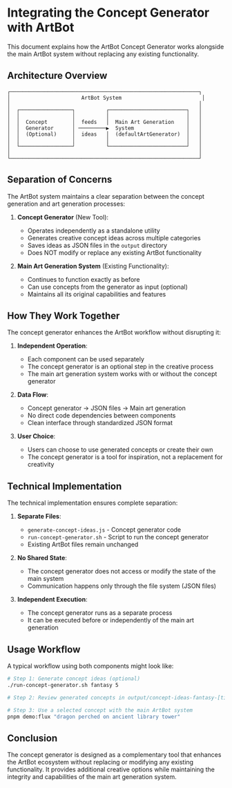 # Integrating the Concept Generator with ArtBot

This document explains how the ArtBot Concept Generator works alongside the main ArtBot system without replacing any existing functionality.

## Architecture Overview

```
┌─────────────────────────────────────────────────────────────┐
│                       ArtBot System                          │
│                                                             │
│  ┌─────────────────┐          ┌─────────────────────────┐   │
│  │                 │          │                         │   │
│  │  Concept        │  feeds   │  Main Art Generation    │   │
│  │  Generator      │ ─────────▶  System                 │   │
│  │  (Optional)     │  ideas   │  (defaultArtGenerator)  │   │
│  │                 │          │                         │   │
│  └─────────────────┘          └─────────────────────────┘   │
│                                                             │
└─────────────────────────────────────────────────────────────┘
```

## Separation of Concerns

The ArtBot system maintains a clear separation between the concept generation and art generation processes:

1. **Concept Generator** (New Tool):
   - Operates independently as a standalone utility
   - Generates creative concept ideas across multiple categories
   - Saves ideas as JSON files in the `output` directory
   - Does NOT modify or replace any existing ArtBot functionality

2. **Main Art Generation System** (Existing Functionality):
   - Continues to function exactly as before
   - Can use concepts from the generator as input (optional)
   - Maintains all its original capabilities and features

## How They Work Together

The concept generator enhances the ArtBot workflow without disrupting it:

1. **Independent Operation**:
   - Each component can be used separately
   - The concept generator is an optional step in the creative process
   - The main art generation system works with or without the concept generator

2. **Data Flow**:
   - Concept generator → JSON files → Main art generation
   - No direct code dependencies between components
   - Clean interface through standardized JSON format

3. **User Choice**:
   - Users can choose to use generated concepts or create their own
   - The concept generator is a tool for inspiration, not a replacement for creativity

## Technical Implementation

The technical implementation ensures complete separation:

1. **Separate Files**:
   - `generate-concept-ideas.js` - Concept generator code
   - `run-concept-generator.sh` - Script to run the concept generator
   - Existing ArtBot files remain unchanged

2. **No Shared State**:
   - The concept generator does not access or modify the state of the main system
   - Communication happens only through the file system (JSON files)

3. **Independent Execution**:
   - The concept generator runs as a separate process
   - It can be executed before or independently of the main art generation

## Usage Workflow

A typical workflow using both components might look like:

```bash
# Step 1: Generate concept ideas (optional)
./run-concept-generator.sh fantasy 5

# Step 2: Review generated concepts in output/concept-ideas-fantasy-[timestamp].json

# Step 3: Use a selected concept with the main ArtBot system
pnpm demo:flux "dragon perched on ancient library tower"
```

## Conclusion

The concept generator is designed as a complementary tool that enhances the ArtBot ecosystem without replacing or modifying any existing functionality. It provides additional creative options while maintaining the integrity and capabilities of the main art generation system. 